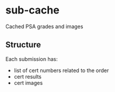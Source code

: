 # sub-cache
Cached PSA grades and images

## Structure
Each submission has:
* list of cert numbers related to the order
* cert results
* cert images
